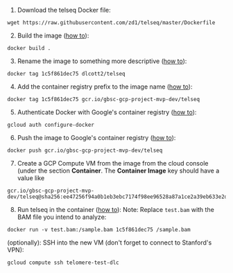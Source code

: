 1. Download the telseq Docker file:
```
wget https://raw.githubusercontent.com/zd1/telseq/master/Dockerfile
```
2. Build the image ([how to](build-an-image-from-a-dockerfile.md)):
```
docker build .
```
3. Rename the image to something more descriptive ([how to](rename-an-image.md)):
```
docker tag 1c5f861dec75 dlcott2/telseq
```
4. Add the container registry prefix to the image name ([how to](rename-an-image.md#renaming-in-preparation-for-pushing-to-container-registry)):
```
docker tag 1c5f861dec75 gcr.io/gbsc-gcp-project-mvp-dev/telseq
```
5. Authenticate Docker with Google's container registry ([how to](authenticate-docker-with-a-container-registry.md)):
```
gcloud auth configure-docker
```
6. Push the image to Google's container registry ([how to](push-the-image-to-a-container-registry.md)):
```
docker push gcr.io/gbsc-gcp-project-mvp-dev/telseq
```
7. Create a GCP Compute VM from the image from the cloud console (under the
section **Container**. The **Container Image** key should have a value like
```
gcr.io/gbsc-gcp-project-mvp-dev/telseq@sha256:ee47256f94a0b1eb3ebc7174f98ee96528a87a1ce2a39eb633e2dc23d256f1bb
```
8. Run telseq in the container ([how to](run-the-container.md)):
Note: Replace `test.bam` with the BAM file you intend to analyze:
```
docker run -v test.bam:/sample.bam 1c5f861dec75 /sample.bam
```
(optionally): SSH into the new VM (don't forget to connect to Stanford's VPN):
```
gcloud compute ssh telomere-test-dlc
```
